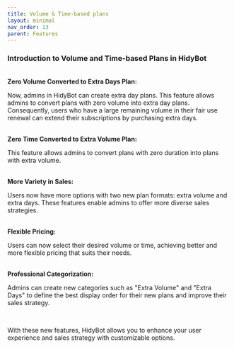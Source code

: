 ```yaml
---
title: Volume & Time-based plans
layout: minimal
nav_order: 13
parent: Features
---
```


<head>
    <meta charset="utf-8">
    <link rel="stylesheet" href="https://b3h1z.github.io/HidyBot-Docs/assets/css/en-style.css">
    <link rel="icon" href="https://b3h1z.github.io/HidyBot-Docs/favicon.ico" type="image/x-icon">
</head>
<div>
<h3>Introduction to Volume and Time-based Plans in HidyBot</h3>
<br>
<b>Zero Volume Converted to Extra Days Plan:</b>
<p>Now, admins in HidyBot can create extra day plans. This feature allows admins to convert plans with zero volume into extra day plans. Consequently, users who have a large remaining volume in their fair use renewal can extend their subscriptions by purchasing extra days.</p>
<br>
<b>Zero Time Converted to Extra Volume Plan:</b>
<p>This feature allows admins to convert plans with zero duration into plans with extra volume.</p>
<br>
<b>More Variety in Sales:</b>
<p>Users now have more options with two new plan formats: extra volume and extra days. These features enable admins to offer more diverse sales strategies.</p>
<br>
<b>Flexible Pricing:</b>
<p>Users can now select their desired volume or time, achieving better and more flexible pricing that suits their needs.</p>
<br>
<b>Professional Categorization:</b>
<p>Admins can create new categories such as "Extra Volume" and "Extra Days" to define the best display order for their new plans and improve their sales strategy.</p>
<br>
<p>With these new features, HidyBot allows you to enhance your user experience and sales strategy with customizable options.</p>
</div>
